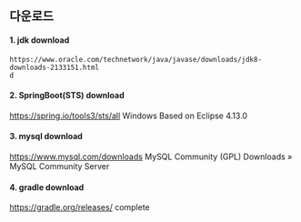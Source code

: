 ## 다운로드

#### 1. jdk download
```
https://www.oracle.com/technetwork/java/javase/downloads/jdk8-downloads-2133151.html
d
```
#### 2. SpringBoot(STS) download
https://spring.io/tools3/sts/all
Windows Based on Eclipse 4.13.0
#### 3. mysql download
https://www.mysql.com/downloads
MySQL Community (GPL) Downloads » MySQL Community Server
#### 4. gradle download
https://gradle.org/releases/
complete
